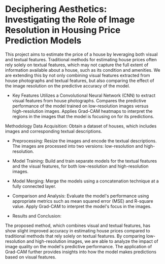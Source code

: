 # Deciphering Aesthetics: Investigating the Role of Image Resolution in Housing Price Prediction Models

This project aims to estimate the price of a house by leveraging both visual and textual features. Traditional methods for estimating house prices often rely solely on textual features, which may not capture the full extent of information available about a house, such as its condition and amenities. We are extending this by not only combining visual features extracted from house photographs and textual features, but also comparing the effect of the image resolution on the predictive accuracy of the model.

- Key Features
Utilizes a Convolutional Neural Network (CNN) to extract visual features from house photographs.
Compares the predictive performance of the model trained on low-resolution images versus high-resolution images.
Applies Grad-CAM heatmaps to interpret the regions in the images that the model is focusing on for its predictions.

Methodology
Data Acquisition: Obtain a dataset of houses, which includes images and corresponding textual descriptions.

- Preprocessing: Resize the images and encode the textual descriptions. The images are processed into two versions: low-resolution and high-resolution.

- Model Training: Build and train separate models for the textual features and the visual features, for both low-resolution and high-resolution images.

- Model Merging: Merge the models using a concatenation technique at a fully connected layer.

- Comparison and Analysis: Evaluate the model's performance using appropriate metrics such as mean squared error (MSE) and R-square value. Apply Grad-CAM to interpret the model's focus in the images.

- Results and Conclusion: 

The proposed method, which combines visual and textual features, has show slight improved accuracy in estimating house prices compared to traditional methods that rely solely on textual features. By comparing low-resolution and high-resolution images, we are able to analyze the impact of image quality on the model's predictive performance. The application of Grad-CAM further provides insights into how the model makes predictions based on visual features.
